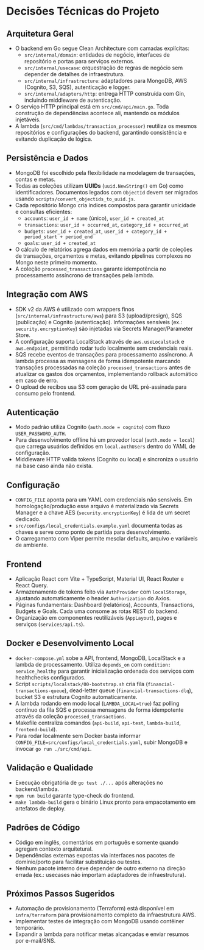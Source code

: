 # Decisões Técnicas do Projeto

## Arquitetura Geral

- O backend em Go segue Clean Architecture com camadas explícitas:
  - `src/internal/domain`: entidades de negócio, interfaces de repositório e portas para serviços externos.
  - `src/internal/usecase`: orquestração de regras de negócio sem depender de detalhes de infraestrutura.
  - `src/internal/infrastructure`: adaptadores para MongoDB, AWS (Cognito, S3, SQS), autenticação e logger.
  - `src/internal/adapters/http`: entrega HTTP construída com Gin, incluindo middleware de autenticação.
- O serviço HTTP principal está em `src/cmd/api/main.go`. Toda construção de dependências acontece ali, mantendo os módulos injetáveis.
- A lambda (`src/cmd/lambdas/transaction_processor`) reutiliza os mesmos repositórios e configurações do backend, garantindo consistência e evitando duplicação de lógica.

## Persistência e Dados

- MongoDB foi escolhido pela flexibilidade na modelagem de transações, contas e metas.
- Todas as coleções utilizam **UUIDs** (`uuid.NewString()` em Go) como identificadores. Documentos legados com `ObjectId` devem ser migrados usando `scripts/convert_objectids_to_uuid.js`.
- Cada repositório Mongo cria índices compostos para garantir unicidade e consultas eficientes:
  - `accounts`: `user_id + name` (único), `user_id + created_at`
  - `transactions`: `user_id + occurred_at`, `category_id + occurred_at`
  - `budgets`: `user_id + created_at`, `user_id + category_id + period_start + period_end`
  - `goals`: `user_id + created_at`
- O cálculo de relatórios agrega dados em memória a partir de coleções de transações, orçamentos e metas, evitando pipelines complexos no Mongo neste primeiro momento.
- A coleção `processed_transactions` garante idempotência no processamento assíncrono de transações pela lambda.

## Integração com AWS

- SDK v2 da AWS é utilizado com wrappers finos (`src/internal/infrastructure/aws`) para S3 (upload/presign), SQS (publicação) e Cognito (autenticação). Informações sensíveis (ex.: `security.encryptionKey`) são injetadas via Secrets Manager/Parameter Store.
- A configuração suporta LocalStack através de `aws.useLocalstack` e `aws.endpoint`, permitindo rodar tudo localmente sem credenciais reais.
- SQS recebe eventos de transações para processamento assíncrono. A lambda processa as mensagens de forma idempotente marcando transações processadas na coleção `processed_transactions` antes de atualizar os gastos dos orçamentos, implementando rollback automático em caso de erro.
- O upload de recibos usa S3 com geração de URL pré-assinada para consumo pelo frontend.

## Autenticação

- Modo padrão utiliza Cognito (`auth.mode = cognito`) com fluxo `USER_PASSWORD_AUTH`.
- Para desenvolvimento offline há um provedor local (`auth.mode = local`) que carrega usuários definidos em `local.authUsers` dentro do YAML de configuração.
- Middleware HTTP valida tokens (Cognito ou local) e sincroniza o usuário na base caso ainda não exista.

## Configuração

- `CONFIG_FILE` aponta para um YAML com credenciais não sensíveis. Em homologação/produção esse arquivo é materializado via Secrets Manager e a chave AES (`security.encryptionKey`) é lida de um secret dedicado.
- `src/configs/local_credentials.example.yaml` documenta todas as chaves e serve como ponto de partida para desenvolvimento.
- O carregamento com Viper permite mesclar defaults, arquivo e variáveis de ambiente.

## Frontend

- Aplicação React com Vite + TypeScript, Material UI, React Router e React Query.
- Armazenamento de tokens feito via `AuthProvider` com `localStorage`, ajustando automaticamente o header `Authorization` do Axios.
- Páginas fundamentais: Dashboard (relatórios), Accounts, Transactions, Budgets e Goals. Cada uma consome as rotas REST do backend.
- Organização em componentes reutilizáveis (`AppLayout`), pages e serviços (`services/api.ts`).

## Docker e Desenvolvimento Local

- `docker-compose.yml` sobe a API, frontend, MongoDB, LocalStack e a lambda de processamento. Utiliza `depends_on` com `condition: service_healthy` para garantir inicialização ordenada dos serviços com healthchecks configurados.
- Script `scripts/localstack/00-bootstrap.sh` cria fila (`financial-transactions-queue`), dead-letter queue (`financial-transactions-dlq`), bucket S3 e estrutura Cognito automaticamente.
- A lambda rodando em modo local (`LAMBDA_LOCAL=true`) faz polling contínuo da fila SQS e processa mensagens de forma idempotente através da coleção `processed_transactions`.
- Makefile centraliza comandos (`api-build`, `api-test`, `lambda-build`, `frontend-build`).
- Para rodar localmente sem Docker basta informar `CONFIG_FILE=src/configs/local_credentials.yaml`, subir MongoDB e invocar `go run ./src/cmd/api`.

## Validação e Qualidade

- Execução obrigatória de `go test ./...` após alterações no backend/lambda.
- `npm run build` garante type-check do frontend.
- `make lambda-build` gera o binário Linux pronto para empacotamento em artefatos de deploy.

## Padrões de Código

- Código em inglês, comentários em português e somente quando agregam contexto arquitetural.
- Dependências externas expostas via interfaces nos pacotes de domínio/porto para facilitar substituição ou testes.
- Nenhum pacote interno deve depender de outro externo na direção errada (ex.: usecases não importam adaptadores de infraestrutura).

## Próximos Passos Sugeridos

- Automação de provisionamento (Terraform) está disponível em `infra/terraform` para provisionamento completo da infraestrutura AWS.
- Implementar testes de integração com MongoDB usando contêiner temporário.
- Expandir a lambda para notificar metas alcançadas e enviar resumos por e-mail/SNS.
